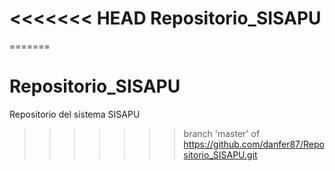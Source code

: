 <<<<<<< HEAD
Repositorio_SISAPU
=======
=======
# Repositorio_SISAPU
Repositorio del sistema SISAPU
>>>>>>> branch 'master' of https://github.com/danfer87/Repositorio_SISAPU.git


